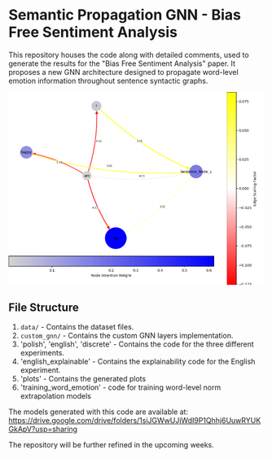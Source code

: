 # Semantic Propagation GNN - Bias Free Sentiment Analysis

This repository houses the code along with detailed comments, used to generate the results for the "Bias Free Sentiment Analysis" paper. It proposes a new GNN architecture designed to propagate word-level emotion information throughout sentence syntactic graphs.

![PLOT](plots/not_happy.png "Explainability Example")


## File Structure
1. `data/` - Contains the dataset files.
2. `custom_gnn/` - Contains the custom GNN layers implementation.
3. 'polish', 'english', 'discrete' - Contains the code for the three different experiments.
4. 'english_explainable' - Contains the explainability code for the English experiment.
5. 'plots' - Contains the generated plots
6. 'training_word_emotion' - code for training word-level norm extrapolation models  

The models generated with this code are available at:
https://drive.google.com/drive/folders/1siJGWwUJjWdI9P1Qhhj6UuwRYUKGkApV?usp=sharing

The  repository will be further refined in the upcoming weeks.
